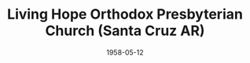 ---
date: &id001 1958-05-12
end_date: null
location:
  address: 1501 E. Alvin Avenue
  city: Santa Cruz
  state: AR
minister:
- end: 1962-01-01
  name: Rousas Rushdoony
  start: 1958-01-01
  type: Pastor
- end: 1965-01-01
  name: Arthur Riffel
  start: 1962-01-01
  type: Pastor
- end: 1976-01-01
  name: Melvin Nonhof
  start: 1965-01-01
  type: Pastor
- end: 1980-01-01
  name: Gordon Woolard
  start: 1977-01-01
  type: Pastor
- end: 1990-01-01
  name: Allen Moran
  start: 1981-01-01
  type: Pastor
- end: 2000-01-01
  name: Calvin Keller
  start: 1993-01-01
  type: Pastor
ministers:
- Rousas Rushdoony
- Arthur Riffel
- Melvin Nonhof
- Gordon Woolard
- Allen Moran
- Calvin Keller
name: Living Hope Orthodox Presbyterian Church
names:
- end: 2002-04-05
  name: Living Hope Orthodox Presbyterian Church
  start: 1958-05-12
- end: 1995-01-01
  name: Westminster Orthodox Presbyterian Church
  start: 1958-05-12
origination_date: *id001
raw_data: "AR\nSanta Cruz\nLiving Hope Orthodox Presbyterian Church  (May 12, 1958\u2013\
  April 5, 2002)\n(called Westminster Orthodox Presbyterian Church, 1958\u20131995)\n\
  Pastors: Rousas Rushdoony, 1958\u201362\nArthur Riffel, 1962\u201365\nMelvin Nonhof,\
  \ 1965\u201376\nGordon Woolard, 1977\u201380\nAllen Moran, 1981\u201390\nCalvin\
  \ Keller, 1993\u20132000\nSanta Maria\nCovenant Grace OP Mission  (February 4, 1994\u2013\
  November 26, 2000)\nRedeemer Orthodox Presbyterian Church  (November 26, 2000\u2013\
  \ )\n1501 E. Alvin Avenue\nEvangelist: Nicholas Ganas, 1994\u20132000\nPastors:\
  \ Nicholas Ganas, 2000\u20132005\nJoshua Martin, 2007\u2013"
received_from: null
states:
- AR
status:
  active: false
  end_date: null
  reason: null
  received_from: null
  withdrawal_to: null
title: Living Hope Orthodox Presbyterian Church (Santa Cruz AR)
year_established:
- 1958

---